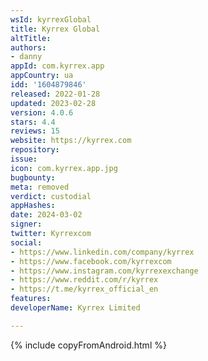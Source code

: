 ```yaml
---
wsId: kyrrexGlobal
title: Kyrrex Global
altTitle: 
authors:
- danny
appId: com.kyrrex.app
appCountry: ua
idd: '1604879846'
released: 2022-01-28
updated: 2023-02-28
version: 4.0.6
stars: 4.4
reviews: 15
website: https://kyrrex.com
repository: 
issue: 
icon: com.kyrrex.app.jpg
bugbounty: 
meta: removed
verdict: custodial
appHashes: 
date: 2024-03-02
signer: 
twitter: Kyrrexcom
social:
- https://www.linkedin.com/company/kyrrex
- https://www.facebook.com/kyrrexcom
- https://www.instagram.com/kyrrexexchange
- https://www.reddit.com/r/kyrrex
- https://t.me/kyrrex_official_en
features: 
developerName: Kyrrex Limited

---
```


{% include copyFromAndroid.html %}
